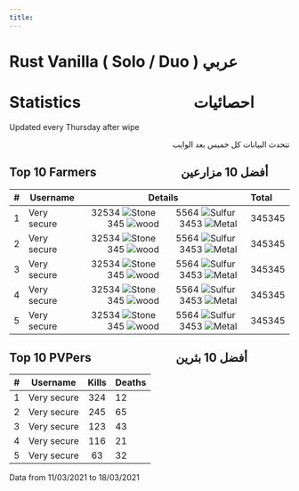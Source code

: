 ```yaml
---
title: 
---
```

# Rust Vanilla ( Solo / Duo ) عربي



# Statistics        احصائيات

Updated every Thursday after wipe <div dir="rtl">تتحدث البيانات كل خميس بعد الوايب</div>

## Top 10 Farmers        أفضل 10 مزارعين

| #    | Username            | Details                             |  Total |
|-----------:|---------------------|:-----------------------------------------:|:-----|
| 1  | Very secure         | 32534 ![Stone](https://i.imgur.com/yWuU5wX.png)   5564 ![Sulfur](https://i.imgur.com/qIHMHQf.png)   345 ![wood](https://i.imgur.com/ukswZN1.png)   3453 ![Metal](https://i.imgur.com/HhkZJFa.png)                 | 345345 |
| 2  | Very secure         | 32534 ![Stone](https://i.imgur.com/yWuU5wX.png)   5564 ![Sulfur](https://i.imgur.com/qIHMHQf.png)   345 ![wood](https://i.imgur.com/ukswZN1.png)   3453 ![Metal](https://i.imgur.com/HhkZJFa.png)                 | 345345 |
| 3  | Very secure         | 32534 ![Stone](https://i.imgur.com/yWuU5wX.png)   5564 ![Sulfur](https://i.imgur.com/qIHMHQf.png)   345 ![wood](https://i.imgur.com/ukswZN1.png)   3453 ![Metal](https://i.imgur.com/HhkZJFa.png)                 | 345345 |
| 4  | Very secure         | 32534 ![Stone](https://i.imgur.com/yWuU5wX.png)   5564 ![Sulfur](https://i.imgur.com/qIHMHQf.png)   345 ![wood](https://i.imgur.com/ukswZN1.png)   3453 ![Metal](https://i.imgur.com/HhkZJFa.png)                 | 345345 |
| 5  | Very secure         | 32534 ![Stone](https://i.imgur.com/yWuU5wX.png)   5564 ![Sulfur](https://i.imgur.com/qIHMHQf.png)   345 ![wood](https://i.imgur.com/ukswZN1.png)   3453 ![Metal](https://i.imgur.com/HhkZJFa.png)                 | 345345 |

## Top 10 PVPers        أفضل 10 بثرين

| #    | Username            | Kills                             |  Deaths |
|-----------:|---------------------|:-----------------------------------------:|:-----|
| 1  | Very secure         | 324                 | 12 |
| 2  | Very secure         | 245                | 65 |
| 3  | Very secure         | 123                | 43 |
| 4  | Very secure         | 116                 | 21 |
| 5  | Very secure         | 63                 | 32 |

Data from 11/03/2021 to 18/03/2021
